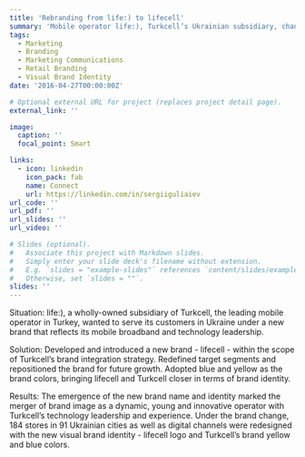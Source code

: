 ```yaml
---
title: 'Rebranding from life:) to lifecell' 
summary: 'Mobile operator life:), Turkcell’s Ukrainian subsidiary, changed brand to reflect technology leadership and serve customers with all the possibilities that real mobile internet experience offers.'
tags:
  - Marketing  
  - Branding
  - Marketing Communications
  - Retail Branding
  - Visual Brand Identity
date: '2016-04-27T00:00:00Z'

# Optional external URL for project (replaces project detail page).
external_link: ''

image:
  caption: ''
  focal_point: Smart

links:
  - icon: linkedin
    icon_pack: fab
    name: Connect
    url: https://linkedin.com/in/sergiiguliaiev
url_code: ''
url_pdf: ''
url_slides: ''
url_video: ''

# Slides (optional).
#   Associate this project with Markdown slides.
#   Simply enter your slide deck's filename without extension.
#   E.g. `slides = "example-slides"` references `content/slides/example-slides.md`.
#   Otherwise, set `slides = ""`.
slides: ''
---
```


Situation: life:), a wholly-owned subsidiary of Turkcell, the leading mobile operator in Turkey, wanted to serve its customers in Ukraine under a new brand that reflects its mobile broadband and technology leadership.

Solution: Developed and introduced a new brand - lifecell - within the scope of Turkcell’s brand integration strategy. Redefined target segments and repositioned the brand for future growth. Adopted blue and yellow as the brand colors, bringing lifecell and Turkcell closer in terms of brand identity.

Results: The emergence of the new brand name and identity marked the merger of brand image as a dynamic, young and innovative operator with Turkcell’s technology leadership and experience. Under the brand change, 184 stores in 91 Ukrainian cities as well as digital channels were redesigned with the new visual brand identity - lifecell logo and Turkcell’s brand yellow and blue colors.